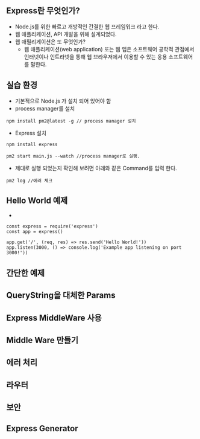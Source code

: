 ## Express란 무엇인가?
- Node.js를 위한 빠르고 개방적인 간결한 웹 프레임워크 라고 한다.
- 웹 애플리케이션, API 개발을 위해 설계되었다.
- 웹 애필리게이션은 또 무엇인가?
  - 웹 애플리케이션(web application) 또는 웹 앱은 소프트웨어 공학적 관점에서 인터넷이나 인트라넷을 통해 웹 브라우저에서 이용할 수 있는 응용 소프트웨어를 말한다.

## 실습 환경
- 기본적으로 Node.js 가 설치 되어 있어야 함
- process manager를 설치
```
npm install pm2@latest -g // process manager 설치
```
- Express 설치
```
npm install express
```

```JSX
pm2 start main.js --watch //process manager로 실행.
```
- 제대로 실행 되었는지 확인해 보려면 아래와 같은 Command를 입력 한다.
```
pm2 log //에러 체크
```

## Hello World 예제
- 
```JSX
const express = require('express')
const app = express()
 
app.get('/', (req, res) => res.send('Hello World!'))
app.listen(3000, () => console.log('Example app listening on port 3000!'))
```

## 간단한 예제

## QueryString을 대체한 Params

## Express MiddleWare 사용

## Middle Ware 만들기

## 에러 처리

## 라우터 

## 보안

## Express Generator
